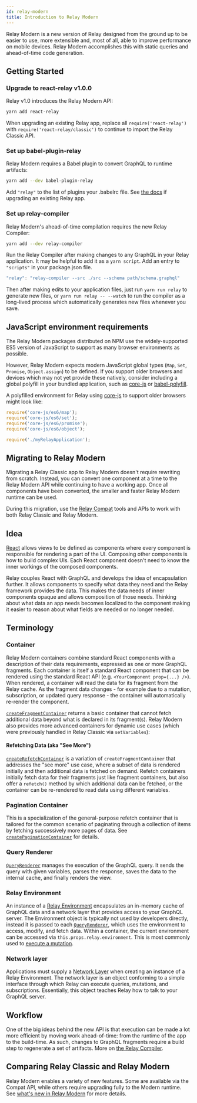 ```yaml
---
id: relay-modern
title: Introduction to Relay Modern
---
```


Relay Modern is a new version of Relay designed from the ground up to be easier to use, more extensible and, most of all, able to improve performance on mobile devices. Relay Modern accomplishes this with static queries and ahead-of-time code generation.

## Getting Started

### Upgrade to react-relay v1.0.0

Relay v1.0 introduces the Relay Modern API:

```sh
yarn add react-relay
```

When upgrading an existing Relay app, replace all `require('react-relay')` with `require('react-relay/classic')` to continue to import the Relay Classic API.

### Set up babel-plugin-relay

Relay Modern requires a Babel plugin to convert GraphQL to runtime artifacts:

```sh
yarn add --dev babel-plugin-relay
```

Add `"relay"` to the list of plugins your .babelrc file. See [the docs](./babel-plugin-relay.html) if upgrading an existing Relay app.

### Set up relay-compiler

Relay Modern's ahead-of-time compilation requires the new Relay Compiler:

```sh
yarn add --dev relay-compiler
```

Run the Relay Compiler after making changes to any GraphQL in your Relay application. It may be helpful to add it as a `yarn script`. Add an entry to `"scripts"` in your package.json file.

```js
"relay": "relay-compiler --src ./src --schema path/schema.graphql"
```

Then after making edits to your application files, just run `yarn run relay` to generate new files, or `yarn run relay -- --watch` to run the compiler as a long-lived process which automatically generates new files whenever you save.


## JavaScript environment requirements

The Relay Modern packages distributed on NPM use the widely-supported ES5
version of JavaScript to support as many browser environments as possible.

However, Relay Modern expects modern JavaScript global types (`Map`, `Set`,
`Promise`, `Object.assign`) to be defined. If you support older browsers and
devices which may not yet provide these natively, consider including a global
polyfill in your bundled application, such as [core-js][] or
[babel-polyfill](https://babeljs.io/docs/usage/polyfill/).

A polyfilled environment for Relay using [core-js][] to support older browsers
might look like:

```js
require('core-js/es6/map');
require('core-js/es6/set');
require('core-js/es6/promise');
require('core-js/es6/object');

require('./myRelayApplication');
```

[core-js]: https://github.com/zloirock/core-js


## Migrating to Relay Modern

Migrating a Relay Classic app to Relay Modern doesn't require rewriting from
scratch. Instead, you can convert one component at a time to the Relay Modern API while
continuing to have a working app. Once all components have been converted, the
smaller and faster Relay Modern runtime can be used.

During this migration, use the [Relay Compat](./relay-compat.html) tools and APIs to work with both Relay Classic and Relay Modern.


## Idea

[React](https://facebook.github.io/react/) allows views to be defined as components where every component is responsible for rendering a part of the UI. Composing other components is how to build complex UIs. Each React component doesn't need to know the inner workings of the composed components.

Relay couples React with GraphQL and develops the idea of encapsulation further. It allows components to specify what data they need and the Relay framework provides the data. This makes the data needs of inner components opaque and allows composition of those needs. Thinking about what data an app needs becomes localized to the component making it easier to reason about what fields are needed or no longer needed.

## Terminology

### Container

Relay Modern containers combine standard React components with a description of their data requirements, expressed as one or more GraphQL fragments. Each container is itself a standard React component that can be rendered using the standard React API (e.g. `<YourComponent prop={...} />`). When rendered, a container will read the data for its fragment from the Relay cache. As the fragment data changes - for example due to a mutation, subscription, or updated query response - the container will automatically re-render the component.

[`createFragmentContainer`](./fragment-container.html) returns a basic container that cannot fetch additional data beyond what is declared in its fragment(s). Relay Modern also provides more advanced containers for dynamic use cases (which were previously handled in Relay Classic via `setVariables`):

#### Refetching Data (aka "See More")

[`createRefetchContainer`](./refetch-container.html) is a variation of `createFragmentContainer` that addresses the "see more" use case, where a subset of data is rendered initially and then additional data is fetched on demand. Refetch containers initially fetch data for their fragments just like fragment containers, but also offer a `refetch()` method by which additional data can be fetched, or the container can be re-rendered to read data using different variables.

### Pagination Container

This is a specialization of the general-purpose refetch container that is tailored for the common scenario of paginating through a collection of items by fetching successively more pages of data. See [`createPaginationContainer`](./pagination-container.html) for details.

### Query Renderer

[`QueryRenderer`](./query-renderer.html) manages the execution of the GraphQL query. It sends the query with given variables, parses the response, saves the data to the internal cache, and finally renders the view.

### Relay Environment

An instance of a [Relay Environment](./relay-environment.html) encapsulates an in-memory cache of GraphQL data and a network layer that provides access to your GraphQL server. The Environment object is typically not used by developers directly, instead it is passed to each [`QueryRenderer`](./query-renderer.html), which uses the environment to access, modify, and fetch data. Within a container, the current environment can be accessed via `this.props.relay.environment`. This is most commonly used to [execute a mutation](./mutations.html).

### Network layer

Applications must supply a [Network Layer](./network-layer.html) when creating an instance of a Relay Environment. The network layer is an object conforming to a simple interface through which Relay can execute queries, mutations, and subscriptions. Essentially, this object teaches Relay how to talk to your GraphQL server.

## Workflow

One of the big ideas behind the new API is that execution can be made a lot more efficient by moving work ahead-of-time: from the runtime of the app to the build-time. As such, changes to GraphQL fragments require a build step to regenerate a set of artifacts. More on [the Relay Compiler](./relay-compiler.html).

## Comparing Relay Classic and Relay Modern

Relay Modern enables a variety of new features. Some are available via the Compat API, while others require upgrading fully to the Modern runtime. See [what's new in Relay Modern](./new-in-relay-modern.html) for more details.
